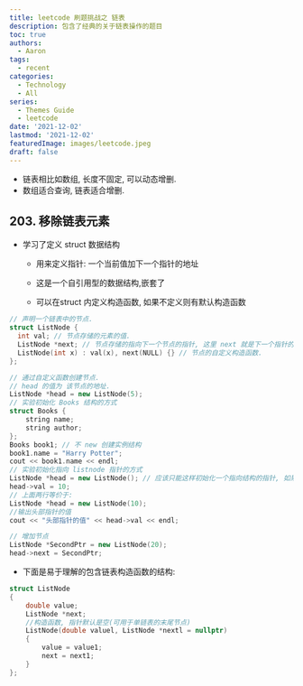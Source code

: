 ```yaml
---
title: leetcode 刷题挑战之 链表
description: 包含了经典的关于链表操作的题目
toc: true
authors:
  - Aaron
tags:
  - recent
categories:
  - Technology
  - All
series:
  - Themes Guide
  - leetcode
date: '2021-12-02'
lastmod: '2021-12-02'
featuredImage: images/leetcode.jpeg
draft: false
---
```




- 链表相比如数组, 长度不固定, 可以动态增删.
- 数组适合查询, 链表适合增删.

## 203. 移除链表元素

- 学习了定义 struct 数据结构

  - 用来定义指针: 一个当前值加下一个指针的地址

  - 这是一个自引用型的数据结构,嵌套了

  - 可以在struct 内定义构造函数, 如果不定义则有默认构造函数

```c++
// 声明一个链表中的节点.
struct ListNode {
  int val; // 节点存储的元素的值.
  ListNode *next; // 节点存储的指向下一个节点的指针, 这里 next 就是下一个指针的地址.
  ListNode(int x) : val(x), next(NULL) {} // 节点的自定义构造函数.
};

// 通过自定义函数创建节点.
// head 的值为 该节点的地址. 
ListNode *head = new ListNode(5);
// 实验初始化 Books 结构的方式
struct Books {
    string name;
    string author;
};
Books book1; // 不 new 创建实例结构
book1.name = "Harry Potter";
cout << book1.name << endl;
// 实验初始化指向 listnode 指针的方式
ListNode *head = new ListNode(); // 应该只能这样初始化一个指向结构的指针, 如果像上面那样不 new 的话, 无法运行.
head->val = 10;
// 上面两行等价于:
ListNode *head = new ListNode(10);
//输出头部指针的值
cout << "头部指针的值" << head->val << endl;

// 增加节点
ListNode *SecondPtr = new ListNode(20);
head->next = SecondPtr;
```

- 下面是易于理解的包含链表构造函数的结构:

```c++
struct ListNode
{
    double value;
    ListNode *next;
    //构造函数, 指针默认是空(可用于单链表的末尾节点)
    ListNode(double valuel, ListNode *nextl = nullptr)
    {
        value = value1;
        next = next1;
    }
};